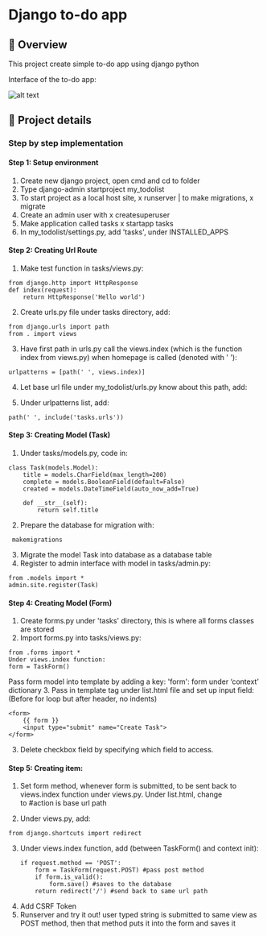 # Django to-do app
## 📑 Overview
This project create simple to-do app using django python

Interface of the to-do app:

![alt text](https://drive.google.com/file/d/1xh4CtafBcaxVrGa8ed7V607bOUG6IbHW/view?usp=sharing)


## 🔎 Project details
### Step by step implementation

#### Step 1: Setup environment
1. Create new django project, open cmd and cd to folder
2. Type django-admin startproject my_todolist
3. To start project as a local host site, x runserver   |   to make migrations, x migrate
4. Create an admin user with x createsuperuser
5. Make application called tasks x startapp tasks
6. In my_todolist/settings.py, add 'tasks', under INSTALLED_APPS


#### Step 2: Creating Url Route
1. Make test function in tasks/views.py:
```
from django.http import HttpResponse
def index(request):
	return HttpResponse('Hello world')
```
2. Create urls.py file under tasks directory, add:
```
from django.urls import path
from . import views
```
3. Have first path in urls.py call the views.index (which is the function index from views.py) when homepage is called (denoted with ' '):
```
urlpatterns = [path(' ', views.index)]
```
4. Let base url file under my_todolist/urls.py know about this path, add:

5. Under urlpatterns list, add:
```
path(' ', include('tasks.urls'))
```

#### Step 3: Creating Model (Task)
1. Under tasks/models.py, code in:
```
class Task(models.Model):
	title = models.CharField(max_length=200)
	complete = models.BooleanField(default=False)
	created = models.DateTimeField(auto_now_add=True)

	def __str__(self):
		return self.title
```
2. Prepare the database for migration with: 
```
 makemigrations
 ```
3. Migrate the model Task into database as a database table
4. Register to admin interface with model in tasks/admin.py:
```
from .models import *
admin.site.register(Task)
```

#### Step 4: Creating Model (Form)
1. Create forms.py under 'tasks' directory, this is where all forms classes are stored
2. Import forms.py into tasks/views.py:
```
from .forms import *
Under views.index function:
form = TaskForm()
```
Pass form model into template by adding a key: 'form': form under ‘context’ dictionary
3. Pass in template tag under list.html file and set up input field:
(Before for loop but after header, no indents)
```
<form>
	{{ form }}
	<input type="submit" name="Create Task">
</form>
```
3. Delete checkbox field by specifying which field to access.

#### Step 5: Creating item:
1. Set form method, whenever form is submitted, to be sent back to views.index function under views.py. Under list.html, change <form> to <form method="POST" action="/"> #action is base url path
2. Under views.py, add:
```
from django.shortcuts import redirect
```
3. Under views.index function, add (between TaskForm() and context init):
	```
    if request.method == 'POST':
		form = TaskForm(request.POST) #pass post method
		if form.is_valid():
			form.save()	#saves to the database
		return redirect('/') #send back to same url path
    ```
4. Add CSRF Token
5. Runserver and try it out! user typed string is submitted to same view as POST method, then that method puts it into the form and saves it
